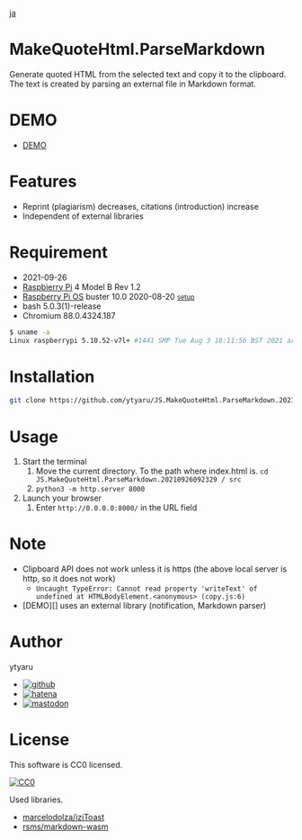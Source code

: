 [ja](./README.ja.md)

# MakeQuoteHtml.ParseMarkdown

Generate quoted HTML from the selected text and copy it to the clipboard. The text is created by parsing an external file in Markdown format.

# DEMO

* [DEMO](https://ytyaru.github.io/JS.MakeQuoteHtml.ParseMarkdown.20210926092329/)

# Features

* Reprint (plagiarism) decreases, citations (introduction) increase
* Independent of external libraries

# Requirement

* <time datetime="2021-09-26T09:23:24+0900">2021-09-26</time>
* [Raspbierry Pi](https://ja.wikipedia.org/wiki/Raspberry_Pi) 4 Model B Rev 1.2
* [Raspberry Pi OS](https://ja.wikipedia.org/wiki/Raspbian) buster 10.0 2020-08-20 <small>[setup](http://ytyaru.hatenablog.com/entry/2020/10/06/111111)</small>
* bash 5.0.3(1)-release
* Chromium 88.0.4324.187

```sh
$ uname -a
Linux raspberrypi 5.10.52-v7l+ #1441 SMP Tue Aug 3 18:11:56 BST 2021 armv7l GNU/Linux
```

# Installation

```sh
git clone https://github.com/ytyaru/JS.MakeQuoteHtml.ParseMarkdown.20210926092329
```

# Usage

1. Start the terminal
    1. Move the current directory. To the path where index.html is. `cd JS.MakeQuoteHtml.ParseMarkdown.20210926092329 / src`
    2. `python3 -m http.server 8000`
2. Launch your browser
    1. Enter `http://0.0.0.0:8000/` in the URL field

# Note

* Clipboard API does not work unless it is https (the above local server is http, so it does not work)
    * `Uncaught TypeError: Cannot read property 'writeText' of undefined at HTMLBodyElement.<anonymous> (copy.js:6)`
* [DEMO][] uses an external library (notification, Markdown parser)

# Author

ytyaru

* [![github](http://www.google.com/s2/favicons?domain=github.com)](https://github.com/ytyaru "github")
* [![hatena](http://www.google.com/s2/favicons?domain=www.hatena.ne.jp)](http://ytyaru.hatenablog.com/ytyaru "hatena")
* [![mastodon](http://www.google.com/s2/favicons?domain=mstdn.jp)](https://mstdn.jp/web/accounts/233143 "mastdon")

# License

This software is CC0 licensed.

[![CC0](http://i.creativecommons.org/p/zero/1.0/88x31.png "CC0")](http://creativecommons.org/publicdomain/zero/1.0/deed.en)

Used libraries.

* [marcelodolza/iziToast](https://github.com/marcelodolza/iziToast)
* [rsms/markdown-wasm](https://github.com/rsms/markdown-wasm)

